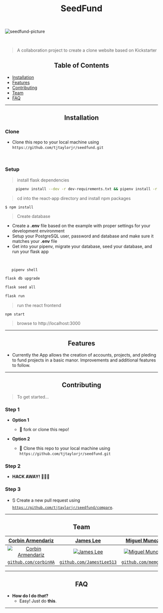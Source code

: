 <div align="center">
  <h1>SeedFund</h1>
</div>

<br>

![seedfund-picture](https://user-images.githubusercontent.com/62177226/103574188-80a41100-4e9d-11eb-980b-9d25a0d6597d.JPG)

<br>



> A collaboration project to create a clone website based on Kickstarter



<div align="center">
  <h2>Table of Contents</h2>
</div>


- [Installation](#installation)
- [Features](#features)
- [Contributing](#contributing)
- [Team](#team)
- [FAQ](#faq)



---

<div align="center">
  <h2>Installation</h2>
</div>


### Clone

- Clone this repo to your local machine using `https://github.com/tjtaylorjr/seedfund.git`

<br>

### Setup

> install flask dependencies

 ```bash
      pipenv install --dev -r dev-requirements.txt && pipenv install -r requirements.txt
 ```

> cd into the react-app directory and install npm packages

```shell
$ npm install
```

> Create database
- Create a **.env** file based on the example with proper settings for your
  development environment
- Setup your PostgreSQL user, password and database and make sure it matches your **.env** file
- Get into your pipenv, migrate your database, seed your database, and run your flask app
<br>

```bash
   pipenv shell
   ```

   ```bash
   flask db upgrade
   ```

   ```bash
   flask seed all
   ```

   ```bash
   flask run
   ```

> run the react frontend

```shell
npm start
```
> browse to http://localhost:3000
---

<div align="center">
  <h2>Features</h2>
</div>

- Currently the App allows the creation of accounts, projects, and pleding to fund projects in a basic manor.  Improvements and additional features to follow.


---

<div align="center">
  <h2>Contributing</h2>
</div>


> To get started...

### Step 1

- **Option 1**
    - 🍴 fork or clone this repo!

- **Option 2**
    - 👯 Clone this repo to your local machine using `https://github.com/tjtaylorjr/seedfund.git`

### Step 2

- **HACK AWAY!** 🔨🔨🔨

### Step 3

- 🔃 Create a new pull request using <a href="https://github.com/tjtaylorjr/seedfund/compare" target="_blank">`https://github.com/tjtaylorjr/seedfund/compare`</a>.

---

<div align="center">
  <h2>Team</h2>
</div>


| <a href="https://github.com/corbinHA" target="_blank">**Corbin Armendariz**</a> | <a href="https://github.com/JamestLee513" target="_blank">**James Lee**</a> | <a href="https://github.com/memg92" target="_blank">**Miguel Munoz**</a> | <a href="https://github.com/tjtaylorjr" target="_blank">**TJ Taylor**</a> |
|:---:|:---:|:---:|:---:|
| [![Corbin Armendariz](https://avatars2.githubusercontent.com/u/68240935?s=150&u=5e9e01a87cf8c2f8b64633cb321a9007e72b6b17&v=4)](https://github.com/corbinHA) | [![James Lee](https://avatars3.githubusercontent.com/u/19562787?s=150&u=ebac3a5c61b12ca0b72e065bc3177eecc7cb122f&v=4)](https://github.com/JamestLee513) | [![Miguel Munoz](https://avatars0.githubusercontent.com/u/68749533?s=150&u=af9fe29e52e4db280ff178749a4ef44c28268b89&v=4)](https://github.com/memg92) | [![TJ Taylor](https://avatars3.githubusercontent.com/u/62177226?s=150&u=034c0f894dd93f9eb2ed8e43e3172ed83d19a9cc&v=4)](https://github.com/tjtaylorjr) |
| <a href="http://github.com/corbinHA" target="_blank">`github.com/corbinHA`</a> | <a href="https://github.com/JamestLee513" target="_blank">`github.com/JamestLee513`</a> | <a href="http://github.com/memg92" target="_blank">`github.com/memg92`</a> | <a href="http://github.com/tjtaylorjr" target="_blank">`github.com/tjtaylorjr`</a> |


---

<div align="center">
  <h2>FAQ</h2>
</div>


- **How do I do *that*?**
    - Easy! Just do **this**.

---
